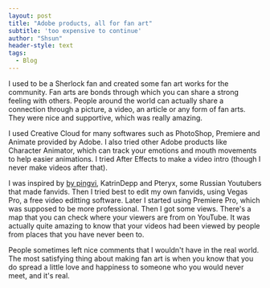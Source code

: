 ```yaml
---
layout: post
title: "Adobe products, all for fan art"
subtitle: 'too expensive to continue'
author: "Shsun"
header-style: text
tags:
  - Blog
---
```


I used to be a Sherlock fan and created some fan art works for the community. Fan arts are bonds through which you can share a strong feeling with others. People around the world can actually share a connection through a picture, a video, an article or any form of fan arts. They were nice and supportive, which was really amazing.

I used Creative Cloud for many softwares such as PhotoShop, Premiere and Animate provided by Adobe. I also tried other Adobe products like Character Animator, which can track your emotions and mouth movements to help easier animations. I tried After Effects to make a video intro (though I never make videos after that).

I was inspired by [by pingvi](https://www.youtube.com/user/smska1995/videos?disable_polymer=1), KatrinDepp and Pteryx, some Russian Youtubers that made fanvids. Then I tried best to edit my own fanvids, using Vegas Pro, a free video editting software. Later I started using Premiere Pro, which was supposed to be more professional. Then I got some views. There's a map that you can check where your viewers are from on YouTube. It was actually quite amazing to know that your videos had been viewed by people from places that you have never been to.  

People sometimes left nice comments that I wouldn't have in the real world. The most satisfying thing about making fan art is when you know that you do spread a little love and happiness to someone who you would never meet, and it's real. 
